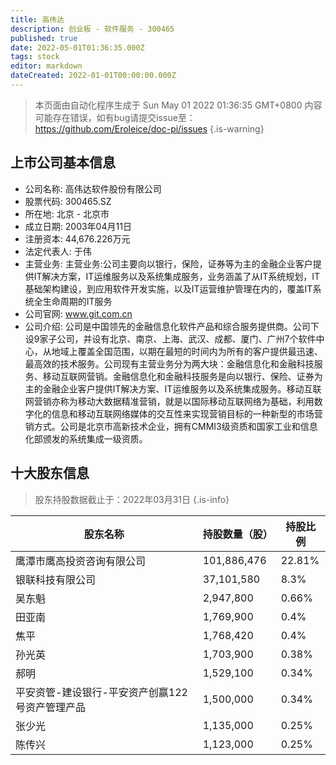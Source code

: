 ```yaml
---
title: 高伟达
description: 创业板 - 软件服务 - 300465
published: true
date: 2022-05-01T01:36:35.000Z
tags: stock
editor: markdown
dateCreated: 2022-01-01T00:00:00.000Z
---
```


> 本页面由自动化程序生成于 Sun May 01 2022 01:36:35 GMT+0800
> 内容可能存在错误，如有bug请提交issue至：https://github.com/Eroleice/doc-pi/issues
{.is-warning}

## 上市公司基本信息
- 公司名称: 高伟达软件股份有限公司
- 股票代码: 300465.SZ
- 所在地: 北京 - 北京市
- 成立日期: 2003年04月11日
- 注册资本: 44,676.226万元
- 法定代表人: 于伟
- 主营业务: 主营业务:公司主要向以银行，保险，证券等为主的金融企业客户提供IT解决方案，IT运维服务以及系统集成服务，业务涵盖了从IT系统规划，IT基础架构建设，到应用软件开发实施，以及IT运营维护管理在内的，覆盖IT系统全生命周期的IT服务
- 公司官网: www.git.com.cn
- 公司介绍: 公司是中国领先的金融信息化软件产品和综合服务提供商。公司下设9家子公司，并设有北京、南京、上海、武汉、成都、厦门、广州7个软件中心，从地域上覆盖全国范围，以期在最短的时间内为所有的客户提供最迅速、最高效的技术服务。公司现有主营业务分为两大块：金融信息化和金融科技服务、移动互联网营销。金融信息化和金融科技服务是向以银行、保险、证券为主的金融企业客户提供IT解决方案、IT运维服务以及系统集成服务。移动互联网营销亦称为移动大数据精准营销，就是以国际移动互联网络为基础，利用数字化的信息和移动互联网络媒体的交互性来实现营销目标的一种新型的市场营销方式。公司是北京市高新技术企业，拥有CMMI3级资质和国家工业和信息化部颁发的系统集成一级资质。


## 十大股东信息
> 股东持股数据截止于：2022年03月31日
{.is-info}

| 股东名称 | 持股数量（股） | 持股比例 |
| --- | --- | --- |
| 鹰潭市鹰高投资咨询有限公司 | 101,886,476 | 22.81% |
| 银联科技有限公司 | 37,101,580 | 8.3% |
| 吴东魁 | 2,947,800 | 0.66% |
| 田亚南 | 1,769,900 | 0.4% |
| 焦平 | 1,768,420 | 0.4% |
| 孙光英 | 1,703,900 | 0.38% |
| 郝明 | 1,529,100 | 0.34% |
| 平安资管-建设银行-平安资产创赢122号资产管理产品 | 1,500,000 | 0.34% |
| 张少光 | 1,135,000 | 0.25% |
| 陈传兴 | 1,123,000 | 0.25% |




